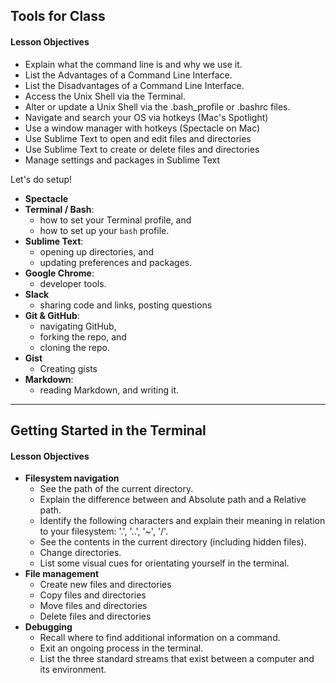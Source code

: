 ## Tools for Class

#### Lesson Objectives

- Explain what the command line is and why we use it.
- List the Advantages of a Command Line Interface.
- List the Disadvantages of a Command Line Interface.
- Access the Unix Shell via the Terminal.
- Alter or update a Unix Shell via the .bash_profile or .bashrc files.
- Navigate and search your OS via hotkeys (Mac's Spotlight)
- Use a window manager with hotkeys (Spectacle on Mac)
- Use Sublime Text to open and edit files and directories
- Use Sublime Text to create or delete files and directories
- Manage settings and packages in Sublime Text

Let's do setup!

- **Spectacle**
- **Terminal / Bash**:
  - how to set your Terminal profile, and
  - how to set up your `bash` profile.
- **Sublime Text**:
  - opening up directories, and
  - updating preferences and packages.
- **Google Chrome**:
  - developer tools.
- **Slack**
  - sharing code and links, posting questions
- **Git & GitHub**:
  - navigating GitHub,
  - forking the repo, and
  - cloning the repo.
- **Gist**
  - Creating gists
- **Markdown**:
  - reading Markdown, and writing it.

---

## Getting Started in the Terminal

#### Lesson Objectives

- **Filesystem navigation**
  - See the path of the current directory.
  - Explain the difference between and Absolute path and a Relative path.
  - Identify the following characters and explain their meaning in relation to your filesystem: '.', '..', '~', '/'.
  - See the contents in the current directory (including hidden files).
  - Change directories.
  - List some visual cues for orientating yourself in the terminal.
- **File management**
  - Create new files and directories
  - Copy files and directories
  - Move files and directories
  - Delete files and directories
- **Debugging**
  - Recall where to find additional information on a command.
  - Exit an ongoing process in the terminal.
  - List the three standard streams that exist between a computer and its environment.
